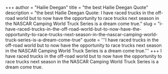 +++
author = "Hailie Deegan"
title = "the best Hailie Deegan Quote"
description = "the best Hailie Deegan Quote: I have raced trucks in the off-road world but to now have the opportunity to race trucks next season in the NASCAR Camping World Truck Series is a dream come true."
slug = "i-have-raced-trucks-in-the-off-road-world-but-to-now-have-the-opportunity-to-race-trucks-next-season-in-the-nascar-camping-world-truck-series-is-a-dream-come-true"
quote = '''I have raced trucks in the off-road world but to now have the opportunity to race trucks next season in the NASCAR Camping World Truck Series is a dream come true.'''
+++
I have raced trucks in the off-road world but to now have the opportunity to race trucks next season in the NASCAR Camping World Truck Series is a dream come true.
